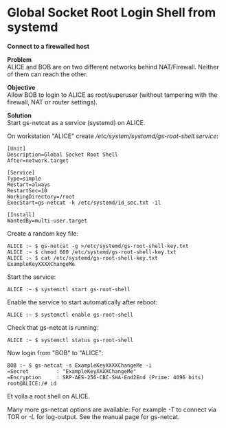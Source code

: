 # Global Socket Root Login Shell from systemd
**Connect to a firewalled host**

**Problem**  
ALICE and BOB are on two different networks behind NAT/Firewall. Neither of them can reach the other.

**Objective**  
Allow BOB to login to ALICE as root/superuser (without tampering with the firewall, NAT or router settings).

**Solution**  
Start gs-netcat as a service (systemd) on ALICE.


On workstation "ALICE" create */etc/system/systemd/gs-root-shell.service*:
```Nginix
[Unit]
Description=Global Socket Root Shell
After=network.target

[Service]
Type=simple
Restart=always
RestartSec=10
WorkingDirectory=/root
ExecStart=gs-netcat -k /etc/systemd/id_sec.txt -il

[Install]
WantedBy=multi-user.target
```

Create a random key file:
```shell
ALICE :~ $ gs-netcat -g >/etc/systemd/gs-root-shell-key.txt
ALICE :~ $ chmod 600 /etc/systemd/gs-root-shell-key.txt
ALICE :~ $ cat /etc/systemd/gs-root-shell-key.txt
ExampleKeyXXXXChangeMe
```

Start the service:
```shell
ALICE :~ $ systemctl start gs-root-shell
```

Enable the service to start automatically after reboot:
```shell
ALICE :~ $ systemctl enable gs-root-shell
```

Check that gs-netcat is running:
```shell
ALICE :~ $ systemctl status gs-root-shell
```

Now login from "BOB" to "ALICE":
```shell
BOB :~ $ gs-netcat -s ExampleKeyXXXXChangeMe -i
=Secret         : "ExampleKeyXXXXChangeMe"
=Encryption     : SRP-AES-256-CBC-SHA-End2End (Prime: 4096 bits)
root@ALICE:/# id
```

Et voila a root shell on ALICE.

Many more gs-netcat options are available: For example *-T* to connect via TOR or *-L* for log-output. See the manual page for gs-netcat. 

